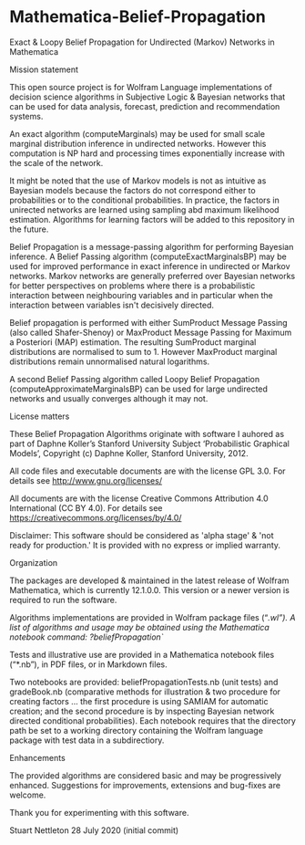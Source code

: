 # Mathematica-Belief-Propagation
Exact &amp; Loopy Belief Propagation for Undirected (Markov) Networks in Mathematica

Mission statement 

This open source project is for Wolfram Language implementations of decision science algorithms in Subjective Logic & Bayesian networks that can be used for data analysis, forecast, prediction and recommendation systems.

An exact algorithm (computeMarginals) may be used for small scale marginal distribution inference in undirected networks. However this computation is NP hard and processing times exponentially increase with the scale of the network.

It might be noted that the use of Markov models is not as intuitive as Bayesian models because the factors do not correspond either to probabilities or to the conditional probabilities. In practice, the factors in unirected networks are learned using sampling abd maximum likelihood estimation. Algorithms for learning factors will be added to this repository in the future.

Belief Propagation is a message-passing algorithm for performing Bayesian inference. A Belief Passing algorithm (computeExactMarginalsBP) may be used for improved performance in exact inference in undirected or Markov networks. Markov networks are generally preferred over Bayesian networks for better perspectives on problems where there is a probabilistic interaction between neighbouring variables and in particular when the interaction between variables isn't decisively directed.

Belief propagation is performed with either SumProduct Message Passing (also called Shafer-Shenoy) or MaxProduct Message Passing for Maximum a Posteriori (MAP) estimation. The resulting SumProduct marginal distributions are normalised to sum to 1. However MaxProduct marginal distributions remain unnormalised natural logarithms.

A second Belief Passing algorithm called Loopy Belief Propagation (computeApproximateMarginalsBP) can be used for large undirected networks and usually converges although it may not.

License matters

These Belief Propagation Algorithms originate with software I auhored as part of Daphne Koller’s Stanford University Subject ‘Probabilistic Graphical Models’, Copyright (c) Daphne Koller, Stanford University, 2012.

All code files and executable documents are with the license GPL 3.0. For details see http://www.gnu.org/licenses/

All documents are with the license Creative Commons Attribution 4.0 International (CC BY 4.0). For details see https://creativecommons.org/licenses/by/4.0/

Disclaimer: This software should be considered as 'alpha stage' & 'not ready for production.' It is provided with no express or implied warranty.
 
Organization

The packages are developed & maintained in the latest release of Wolfram Mathematica, which is currently  12.1.0.0. This version or a newer version is required to run the software.

Algorithms implementations are provided in Wolfram package files (“*.wl”). A list of algorithms and usage may be obtained using the Mathematica notebook command:
?beliefPropagation`*

Tests and illustrative use are provided in a Mathematica notebook files (“*.nb”), in PDF files, or in Markdown files.

Two notebooks are provided: beliefPropagationTests.nb (unit tests) and gradeBook.nb (comparative methods for illustration & two procedure for creating factors ... the first procedure is using SAMIAM for automatic creation; and the second procedure is by inspecting Bayesian network directed conditional probabilities). Each notebook requires that the directory path be set to a working directory containing the Wolfram language package with test data in a subdirectiory.

Enhancements

The provided algorithms are considered basic and may be progressively enhanced. Suggestions for improvements, extensions and bug-fixes are welcome.

Thank you for experimenting with this software.

Stuart Nettleton 28 July 2020 (initial commit)
